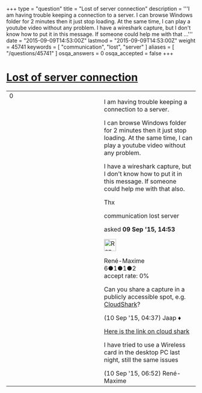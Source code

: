 +++
type = "question"
title = "Lost of server connection"
description = '''I am having trouble keeping a connection to a server. I can browse Windows folder for 2 minutes then it just stop loading. At the same time, I can play a youtube video without any problem. I have a wireshark capture, but I don&#x27;t know how to put it in this message. If someone could help me with that ...'''
date = "2015-09-09T14:53:00Z"
lastmod = "2015-09-09T14:53:00Z"
weight = 45741
keywords = [ "communication", "lost", "server" ]
aliases = [ "/questions/45741" ]
osqa_answers = 0
osqa_accepted = false
+++

<div class="headNormal">

# [Lost of server connection](/questions/45741/lost-of-server-connection)

</div>

<div id="main-body">

<div id="askform">

<table id="question-table" style="width:100%;"><colgroup><col style="width: 50%" /><col style="width: 50%" /></colgroup><tbody><tr class="odd"><td style="width: 30px; vertical-align: top"><div class="vote-buttons"><div id="post-45741-score" class="post-score" title="current number of votes">0</div><div id="favorite-count" class="favorite-count"></div></div></td><td><div id="item-right"><div class="question-body"><p>I am having trouble keeping a connection to a server.</p><p>I can browse Windows folder for 2 minutes then it just stop loading. At the same time, I can play a youtube video without any problem.</p><p>I have a wireshark capture, but I don't know how to put it in this message. If someone could help me with that also.</p><p>Thx</p></div><div id="question-tags" class="tags-container tags">communication lost server</div><div id="question-controls" class="post-controls"></div><div class="post-update-info-container"><div class="post-update-info post-update-info-user"><p>asked <strong>09 Sep '15, 14:53</strong></p><img src="https://secure.gravatar.com/avatar/e5dc14bc1e80af09d462a18a3fd9b106?s=32&amp;d=identicon&amp;r=g" class="gravatar" width="32" height="32" alt="Ren%C3%A9-Maxime&#39;s gravatar image" /><p>René-Maxime<br />
<span class="score" title="6 reputation points">6</span><span title="1 badges"><span class="badge1">●</span><span class="badgecount">1</span></span><span title="1 badges"><span class="silver">●</span><span class="badgecount">1</span></span><span title="2 badges"><span class="bronze">●</span><span class="badgecount">2</span></span><br />
<span class="accept_rate" title="Rate of the user&#39;s accepted answers">accept rate:</span> <span title="René-Maxime has no accepted answers">0%</span></p></div></div><div id="comments-container-45741" class="comments-container"><span id="45754"></span><div id="comment-45754" class="comment"><div id="post-45754-score" class="comment-score"></div><div class="comment-text"><p>Can you share a capture in a publicly accessible spot, e.g. <a href="http://cloudshark.org">CloudShark</a>?</p></div><div id="comment-45754-info" class="comment-info"><span class="comment-age">(10 Sep '15, 04:37)</span> Jaap ♦</div></div><span id="45759"></span><div id="comment-45759" class="comment"><div id="post-45759-score" class="comment-score"></div><div class="comment-text"><p><a href="https://www.cloudshark.org/captures/c757db786879">Here is the link on cloud shark</a></p><p>I have tried to use a Wireless card in the desktop PC last night, still the same issues</p></div><div id="comment-45759-info" class="comment-info"><span class="comment-age">(10 Sep '15, 06:52)</span> René-Maxime</div></div></div><div id="comment-tools-45741" class="comment-tools"></div><div class="clear"></div><div id="comment-45741-form-container" class="comment-form-container"></div><div class="clear"></div></div></td></tr></tbody></table>

</div>

</div>

